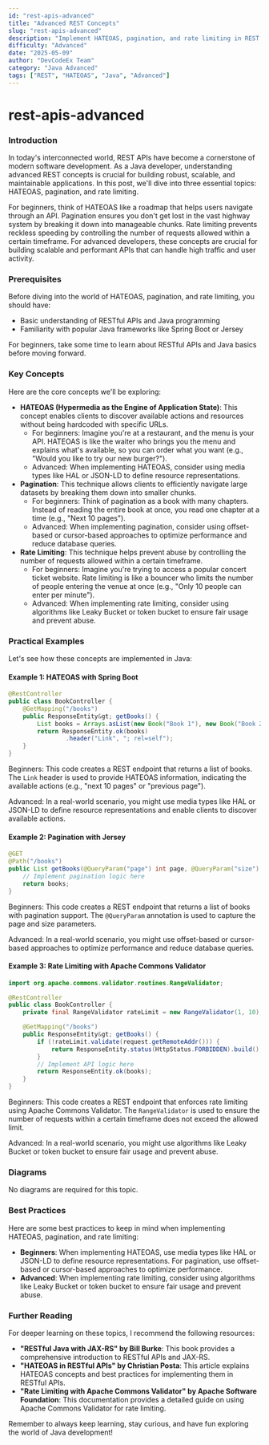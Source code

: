 ```yaml
---
id: "rest-apis-advanced"
title: "Advanced REST Concepts"
slug: "rest-apis-advanced"
description: "Implement HATEOAS, pagination, and rate limiting in REST APIs."
difficulty: "Advanced"
date: "2025-05-09"
author: "DevCodeEx Team"
category: "Java Advanced"
tags: ["REST", "HATEOAS", "Java", "Advanced"]
---
```


**rest-apis-advanced**
=====================


### Introduction
In today's interconnected world, REST APIs have become a cornerstone of modern software development. As a Java developer, understanding advanced REST concepts is crucial for building robust, scalable, and maintainable applications. In this post, we'll dive into three essential topics: HATEOAS, pagination, and rate limiting.

For beginners, think of HATEOAS like a roadmap that helps users navigate through an API. Pagination ensures you don't get lost in the vast highway system by breaking it down into manageable chunks. Rate limiting prevents reckless speeding by controlling the number of requests allowed within a certain timeframe. For advanced developers, these concepts are crucial for building scalable and performant APIs that can handle high traffic and user activity.

### Prerequisites
Before diving into the world of HATEOAS, pagination, and rate limiting, you should have:

* Basic understanding of RESTful APIs and Java programming
* Familiarity with popular Java frameworks like Spring Boot or Jersey

For beginners, take some time to learn about RESTful APIs and Java basics before moving forward.

### Key Concepts
Here are the core concepts we'll be exploring:

* **HATEOAS (Hypermedia as the Engine of Application State)**: This concept enables clients to discover available actions and resources without being hardcoded with specific URLs.
	+ For beginners: Imagine you're at a restaurant, and the menu is your API. HATEOAS is like the waiter who brings you the menu and explains what's available, so you can order what you want (e.g., "Would you like to try our new burger?").
	+ Advanced: When implementing HATEOAS, consider using media types like HAL or JSON-LD to define resource representations.
* **Pagination**: This technique allows clients to efficiently navigate large datasets by breaking them down into smaller chunks.
	+ For beginners: Think of pagination as a book with many chapters. Instead of reading the entire book at once, you read one chapter at a time (e.g., "Next 10 pages").
	+ Advanced: When implementing pagination, consider using offset-based or cursor-based approaches to optimize performance and reduce database queries.
* **Rate Limiting**: This technique helps prevent abuse by controlling the number of requests allowed within a certain timeframe.
	+ For beginners: Imagine you're trying to access a popular concert ticket website. Rate limiting is like a bouncer who limits the number of people entering the venue at once (e.g., "Only 10 people can enter per minute").
	+ Advanced: When implementing rate limiting, consider using algorithms like Leaky Bucket or token bucket to ensure fair usage and prevent abuse.

### Practical Examples
Let's see how these concepts are implemented in Java:

#### Example 1: HATEOAS with Spring Boot

```java
@RestController
public class BookController {
    @GetMapping("/books")
    public ResponseEntity&gt; getBooks() {
        List books = Arrays.asList(new Book("Book 1"), new Book("Book 2"));
        return ResponseEntity.ok(books)
                .header("Link", "; rel=self");
    }
}
```

Beginners: This code creates a REST endpoint that returns a list of books. The `Link` header is used to provide HATEOAS information, indicating the available actions (e.g., "next 10 pages" or "previous page").

Advanced: In a real-world scenario, you might use media types like HAL or JSON-LD to define resource representations and enable clients to discover available actions.

#### Example 2: Pagination with Jersey

```java
@GET
@Path("/books")
public List getBooks(@QueryParam("page") int page, @QueryParam("size") int size) {
    // Implement pagination logic here
    return books;
}
```

Beginners: This code creates a REST endpoint that returns a list of books with pagination support. The `@QueryParam` annotation is used to capture the page and size parameters.

Advanced: In a real-world scenario, you might use offset-based or cursor-based approaches to optimize performance and reduce database queries.

#### Example 3: Rate Limiting with Apache Commons Validator

```java
import org.apache.commons.validator.routines.RangeValidator;

@RestController
public class BookController {
    private final RangeValidator rateLimit = new RangeValidator(1, 10);

    @GetMapping("/books")
    public ResponseEntity&gt; getBooks() {
        if (!rateLimit.validate(request.getRemoteAddr())) {
            return ResponseEntity.status(HttpStatus.FORBIDDEN).build();
        }
        // Implement API logic here
        return ResponseEntity.ok(books);
    }
}
```

Beginners: This code creates a REST endpoint that enforces rate limiting using Apache Commons Validator. The `RangeValidator` is used to ensure the number of requests within a certain timeframe does not exceed the allowed limit.

Advanced: In a real-world scenario, you might use algorithms like Leaky Bucket or token bucket to ensure fair usage and prevent abuse.

### Diagrams
No diagrams are required for this topic.

### Best Practices
Here are some best practices to keep in mind when implementing HATEOAS, pagination, and rate limiting:

* **Beginners**: When implementing HATEOAS, use media types like HAL or JSON-LD to define resource representations. For pagination, use offset-based or cursor-based approaches to optimize performance.
* **Advanced**: When implementing rate limiting, consider using algorithms like Leaky Bucket or token bucket to ensure fair usage and prevent abuse.

### Further Reading
For deeper learning on these topics, I recommend the following resources:

* **"RESTful Java with JAX-RS" by Bill Burke**: This book provides a comprehensive introduction to RESTful APIs and JAX-RS.
* **"HATEOAS in RESTful APIs" by Christian Posta**: This article explains HATEOAS concepts and best practices for implementing them in RESTful APIs.
* **"Rate Limiting with Apache Commons Validator" by Apache Software Foundation**: This documentation provides a detailed guide on using Apache Commons Validator for rate limiting.

Remember to always keep learning, stay curious, and have fun exploring the world of Java development!
